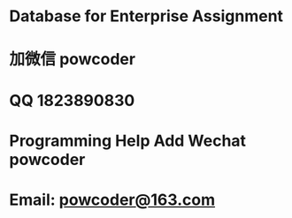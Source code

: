 # Database for Enterprise Assignment
# 加微信 powcoder

# QQ 1823890830

# Programming Help Add Wechat powcoder

# Email: powcoder@163.com

